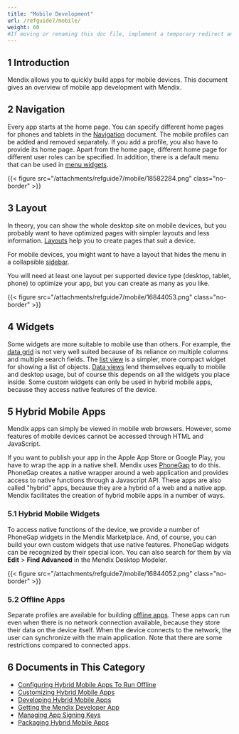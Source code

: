 ```yaml
---
title: "Mobile Development"
url: /refguide7/mobile/
weight: 60
#If moving or renaming this doc file, implement a temporary redirect and let the respective team know they should update the URL in the product. See Mapping to Products for more details.
---
```


## 1 Introduction

Mendix allows you to quickly build apps for mobile devices. This document gives an overview of mobile app development with Mendix.

## 2 Navigation

Every app starts at the home page. You can specify different home pages for phones and tablets in the [Navigation](/refguide7/navigation/) document. The mobile profiles can be added and removed separately. If you add a profile, you also have to provide its home page. Apart from the home page, different home page for different user roles can be specified. In addition, there is a default menu that can be used in [menu widgets](/refguide7/menu-widgets/).

{{< figure src="/attachments/refguide7/mobile/18582284.png" class="no-border" >}}

## 3 Layout

In theory, you can show the whole desktop site on mobile devices, but you probably want to have optimized pages with simpler layouts and less information. [Layouts](/refguide7/layout/) help you to create pages that suit a device.

For mobile devices, you might want to have a layout that hides the menu in a collapsible [sidebar](/refguide7/sidebar-toggle-button/).

You will need at least one layout per supported device type (desktop, tablet, phone) to optimize your app, but you can create as many as you like.

{{< figure src="/attachments/refguide7/mobile/16844053.png" class="no-border" >}}

## 4 Widgets

Some widgets are more suitable to mobile use than others. For example, the [data grid](/refguide7/data-grid/) is not very well suited because of its reliance on multiple columns and multiple search fields. The [list view](/refguide7/list-view/) is a simpler, more compact widget for showing a list of objects. [Data views](/refguide7/data-view/) lend themselves equally to mobile and desktop usage, but of course this depends on all the widgets you place inside. Some custom widgets can only be used in hybrid mobile apps, because they access native features of the device.

## 5 Hybrid Mobile Apps

Mendix apps can simply be viewed in mobile web browsers. However, some features of mobile devices cannot be accessed through HTML and JavaScript.

If you want to publish your app in the Apple App Store or Google Play, you have to wrap the app in a native shell. Mendix uses [PhoneGap](https://helpx.adobe.com/experience-manager/kb/adobe-phonegap-end-of-service.html) to do this. PhoneGap creates a native wrapper around a web application and provides access to native functions through a Javascript API. These apps are also called "hybrid" apps, because they are a hybrid of a web and a native app. Mendix facilitates the creation of hybrid mobile apps in a number of ways.

### 5.1 Hybrid Mobile Widgets

To access native functions of the device, we provide a number of PhoneGap widgets in the Mendix Marketplace. And, of course, you can build your own custom widgets that use native features. PhoneGap widgets can be recognized by their special icon. You can also search for them by via **Edit** > **Find Advanced** in the Mendix Desktop Modeler.

{{< figure src="/attachments/refguide7/mobile/16844052.png" class="no-border" >}}

### 5.2 Offline Apps

Separate profiles are available for building [offline apps](/refguide7/offline/). These apps can run even when there is no network connection available, because they store their data on the device itself. When the device connects to the network, the user can synchronize with the main application. Note that there are some restrictions compared to connected apps.

## 6 Documents in This Category

* [Configuring Hybrid Mobile Apps To Run Offline](/refguide7/configuring-hybrid-mobile-apps-to-run-offline/)
* [Customizing Hybrid Mobile Apps](/refguide7/customizing-hybrid-mobile-apps/)
* [Developing Hybrid Mobile Apps](/refguide7/developing-hybrid-mobile-apps/)
* [Getting the Mendix Developer App](/refguide7/getting-the-mendix-app/)
* [Managing App Signing Keys](/refguide7/managing-app-signing-keys/)
* [Packaging Hybrid Mobile Apps](/refguide7/packaging-hybrid-mobile-apps/)
